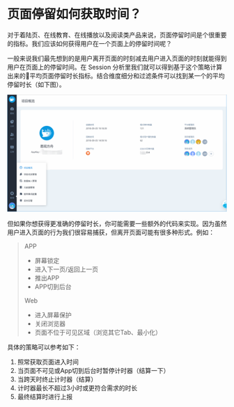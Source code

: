# 页面停留如何获取时间？

对于着陆页、在线教育、在线播放以及阅读类产品来说，页面停留时间是个很重要的指标。我们应该如何获得用户在一个页面上的停留时间呢？

一般来说我们最先想到的是用户离开页面的时刻减去用户进入页面的时刻就能得到用户在页面上的停留时间。在 Session 分析里我们就可以得到基于这个策略计算出来的平均页面停留时长指标。结合维度细分和过滤条件可以找到某一个的平均停留时长（如下图）。

![](../../.gitbook/assets/image%20%28199%29.png)

但如果你想获得更准确的停留时长，你可能需要一些额外的代码来实现。因为虽然用户进入页面的行为我们很容易捕获，但离开页面可能有很多种形式。例如：

> APP
>
> * 屏幕锁定
> * 进入下一页/返回上一页
> * 推出APP
> * APP切到后台
>
> Web
>
> * 进入屏幕保护
> * 关闭浏览器
> * 页面不位于可见区域（浏览其它Tab、最小化）

具体的策略可以参考如下：

1. 照常获取页面进入时间
2. 当页面不可见或App切到后台时暂停计时器（结算一下）
3. 当跨天时终止计时器（结算）
4. 计时器最长不超过3小时或更符合需求的时长
5. 最终结算时进行上报

